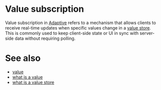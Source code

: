 # Value subscription

Value subscription in [Adaptive](def://) refers to a mechanism that allows clients to receive real-time updates 
when specific values change in a [value store](def://). This is commonly used to keep client-side state or UI in
sync with server-side data without requiring polling.

# See also

- [value](def://)
- [what is a value](guide://)
- [what is a value store](guide://)